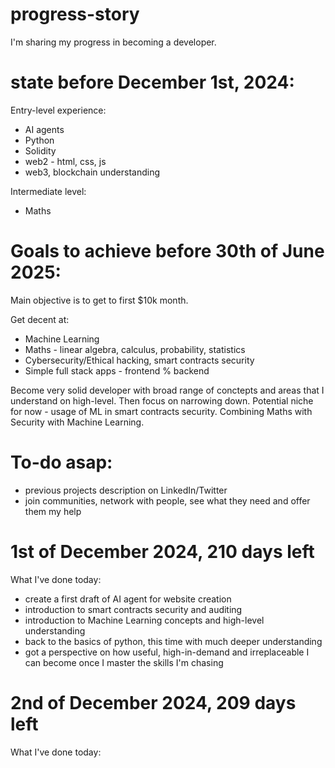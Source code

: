 # progress-story
I'm sharing my progress in becoming a developer.

# state before December 1st, 2024:
Entry-level experience:
- AI agents
- Python
- Solidity
- web2 - html, css, js
- web3, blockchain understanding

Intermediate level:
- Maths

# Goals to achieve before 30th of June 2025:
Main objective is to get to first $10k month.

Get decent at:
- Machine Learning
- Maths - linear algebra, calculus, probability, statistics
- Cybersecurity/Ethical hacking, smart contracts security
- Simple full stack apps - frontend % backend

Become very solid developer with broad range of conctepts and areas that I understand on high-level.
Then focus on narrowing down. Potential niche for now - usage of ML in smart contracts security. 
Combining Maths with Security with Machine Learning.

# To-do asap:
- previous projects description on LinkedIn/Twitter
- join communities, network with people, see what they need and offer them my help


# 1st of December 2024, 210 days left
What I've done today:
- create a first draft of AI agent for website creation
- introduction to smart contracts security and auditing
- introduction to Machine Learning concepts and high-level understanding
- back to the basics of python, this time with much deeper understanding
- got a perspective on how useful, high-in-demand and irreplaceable I can become once I master the skills I'm chasing

# 2nd of December 2024, 209 days left
What I've done today:
